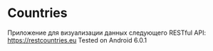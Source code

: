 # Countries
Приложение для визуализации данных следующего RESTful API: https://restcountries.eu
Tested on Android 6.0.1
